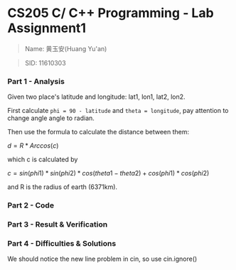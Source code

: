 # CS205 C/ C++ Programming - Lab Assignment1

> Name: 黄玉安(Huang Yu'an)

> SID: 11610303

### Part 1 - Analysis

Given two place's latitude and longitude: lat1, lon1, lat2, lon2.

First calculate `phi = 90 - latitude` and `theta = longitude`, pay attention to change angle angle to radian.

Then use the formula to calculate the distance between them:

 $d = R*Arccos(c)$ 

which c is calculated by 

$c = sin(phi1)*sin(phi2)*cos(theta1-theta2) + cos(phi1)*cos(phi2)$ 

and R is the radius of earth (6371km).

### Part 2 - Code



### Part 3 - Result & Verification





### Part 4 - Difficulties & Solutions

We should notice the new line problem in cin, so use cin.ignore()

